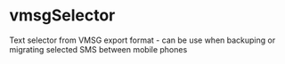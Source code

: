 # vmsgSelector
Text selector from VMSG export format - can be use when backuping or migrating selected SMS between mobile phones
